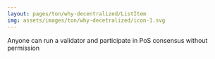 ```yaml
---
layout: pages/ton/why-decentralized/ListItem
img: assets/images/ton/why-decetralized/icon-1.svg
---
```


Anyone can run a validator and participate in PoS consensus without permission